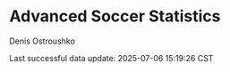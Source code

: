 # Advanced Soccer Statistics
Denis Ostroushko

<!-- gfm -->

Last successful data update: 2025-07-06 15:19:26 CST
